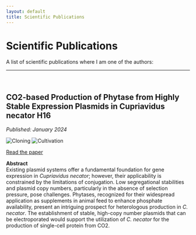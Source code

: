 ```yaml
---
layout: default
title: Scientific Publications
---
```

# Scientific Publications

A list of scientific publications where I am one of the authors:


---
<br>

## **CO2-based Production of Phytase from Highly Stable Expression Plasmids in Cupriavidus necator H16**  
*Published: January 2024* 

![Cloning](https://img.shields.io/badge/Cloning-green?style=flat) 
![Cultivation](https://img.shields.io/badge/Cultivation-blue?style=flat)  

[Read the paper](https://doi.org/10.1186/s12934-023-02280-2)

**Abstract**  
Existing plasmid systems offer a fundamental foundation for gene expression in *Cupriavidus necator*; however, their applicability is constrained by the limitations of conjugation. Low segregational stabilities and plasmid copy numbers, particularly in the absence of selection pressure, pose challenges. Phytases, recognized for their widespread application as supplements in animal feed to enhance phosphate availability, present an intriguing prospect for heterologous production in *C. necator*. The establishment of stable, high-copy number plasmids that can be electroporated would support the utilization of *C. necator* for the production of single-cell protein from CO2.
